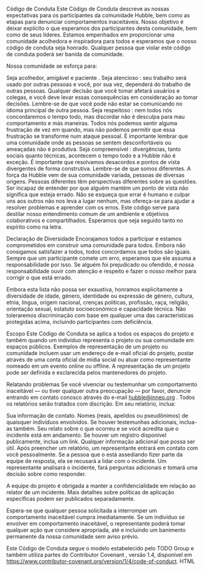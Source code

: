 Código de Conduta
Este Código de Conduta descreve as nossas expectativas para os participantes da comunidade Hubble, bem como as etapas para denunciar comportamentos inaceitáveis. Nosso objetivo é deixar explícito o que esperamos dos participantes desta comunidade, bem como de seus líderes. Estamos empenhados em proporcionar uma comunidade acolhedora e inspiradora para todos e esperamos que o nosso código de conduta seja honrado. Qualquer pessoa que violar este código de conduta poderá ser banida da comunidade.

Nossa comunidade se esforça para:

Seja acolhedor, amigável e paciente .
Seja atencioso : seu trabalho será usado por outras pessoas e você, por sua vez, dependerá do trabalho de outras pessoas. Qualquer decisão que você tomar afetará usuários e colegas, e você deve levar essas consequências em consideração ao tomar decisões. Lembre-se de que você pode não estar se comunicando no idioma principal de outra pessoa.
Seja respeitoso : nem todos nós concordaremos o tempo todo, mas discordar não é desculpa para mau comportamento e más maneiras. Todos nós podemos sentir alguma frustração de vez em quando, mas não podemos permitir que essa frustração se transforme num ataque pessoal. É importante lembrar que uma comunidade onde as pessoas se sentem desconfortáveis ​​ou ameaçadas não é produtiva.
Seja compreensível : divergências, tanto sociais quanto técnicas, acontecem o tempo todo e a Hubble não é exceção. É importante que resolvamos desacordos e pontos de vista divergentes de forma construtiva. Lembre-se de que somos diferentes. A força da Hubble vem de sua comunidade variada, pessoas de diversas origens. Pessoas diferentes têm perspectivas diferentes sobre as questões. Ser incapaz de entender por que alguém mantém um ponto de vista não significa que esteja errado. Não se esqueça que errar é humano e culpar uns aos outros não nos leva a lugar nenhum, mas ofereça-se para ajudar a resolver problemas e aprender com os erros.
Este código serve para destilar nosso entendimento comum de um ambiente e objetivos colaborativos e compartilhados. Esperamos que seja seguido tanto no espírito como na letra.

Declaração de Diversidade
Encorajamos todos a participar e estamos comprometidos em construir uma comunidade para todos. Embora não consigamos satisfazer a todos, todos concordamos que todos são iguais. Sempre que um participante comete um erro, esperamos que ele assuma a responsabilidade por isso. Se alguém foi prejudicado ou ofendido, é nossa responsabilidade ouvir com atenção e respeito e fazer o nosso melhor para corrigir o que está errado.

Embora esta lista não possa ser exaustiva, honramos explicitamente a diversidade de idade, género, identidade ou expressão de género, cultura, etnia, língua, origem nacional, crenças políticas, profissão, raça, religião, orientação sexual, estatuto socioeconómico e capacidade técnica. Não toleraremos discriminação com base em qualquer uma das características protegidas acima, incluindo participantes com deficiência.

Escopo
Este Código de Conduta se aplica a todos os espaços do projeto e também quando um indivíduo representa o projeto ou sua comunidade em espaços públicos. Exemplos de representação de um projeto ou comunidade incluem usar um endereço de e-mail oficial do projeto, postar através de uma conta oficial de mídia social ou atuar como representante nomeado em um evento online ou offline. A representação de um projeto pode ser definida e esclarecida pelos mantenedores do projeto.

Relatando problemas
Se você vivenciar ou testemunhar um comportamento inaceitável — ou tiver qualquer outra preocupação — por favor, denuncie entrando em contato conosco através do e-mail hubble@inneo.org . Todos os relatórios serão tratados com discrição. Em seu relatório, inclua:

Sua informação de contato.
Nomes (reais, apelidos ou pseudônimos) de quaisquer indivíduos envolvidos. Se houver testemunhas adicionais, inclua-as também. Seu relato sobre o que ocorreu e se você acredita que o incidente está em andamento. Se houver um registro disponível publicamente, inclua um link.
Qualquer informação adicional que possa ser útil.
Após preencher um relatório, um representante entrará em contato com você pessoalmente. Se a pessoa que o está assediando fizer parte da equipe de resposta, ela se recusará a lidar com o incidente. Um representante analisará o incidente, fará perguntas adicionais e tomará uma decisão sobre como responder.

A equipe do projeto é obrigada a manter a confidencialidade em relação ao relator de um incidente. Mais detalhes sobre políticas de aplicação específicas podem ser publicados separadamente.

Espera-se que qualquer pessoa solicitada a interromper um comportamento inaceitável cumpra imediatamente. Se um indivíduo se envolver em comportamento inaceitável, o representante poderá tomar qualquer ação que considere apropriada, até e incluindo um banimento permanente da nossa comunidade sem aviso prévio.

Este Código de Conduta segue o modelo estabelecido pelo TODO Group e também utiliza partes do Contributor Covenant , versão 1.4, disponível em https://www.contributor-covenant.org/version/1/4/code-of-conduct. HTML
